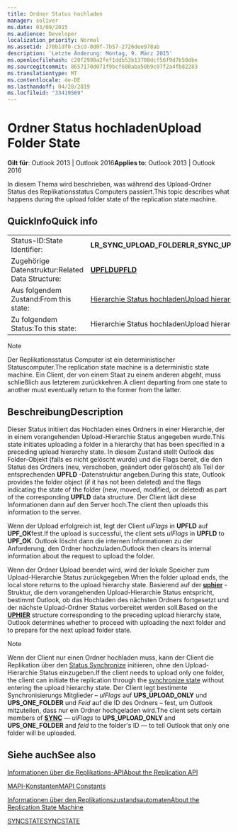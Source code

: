 ```yaml
---
title: Ordner Status hochladen
manager: soliver
ms.date: 03/09/2015
ms.audience: Developer
localization_priority: Normal
ms.assetid: 270b1df0-c5cd-0d0f-7b57-2726dee978ab
description: 'Letzte Änderung: Montag, 9. März 2015'
ms.openlocfilehash: c20f2998a2fef1ddb53b13708dcf56f9d7b50dbe
ms.sourcegitcommit: 8657170d071f9bcf680aba50b9c07f2a4fb82283
ms.translationtype: MT
ms.contentlocale: de-DE
ms.lasthandoff: 04/28/2019
ms.locfileid: "33419569"
---
```

# <a name="upload-folder-state"></a><span data-ttu-id="05a02-103">Ordner Status hochladen</span><span class="sxs-lookup"><span data-stu-id="05a02-103">Upload Folder State</span></span>

  
  
<span data-ttu-id="05a02-104">**Gilt für**: Outlook 2013 | Outlook 2016</span><span class="sxs-lookup"><span data-stu-id="05a02-104">**Applies to**: Outlook 2013 | Outlook 2016</span></span> 
  
 <span data-ttu-id="05a02-105">In diesem Thema wird beschrieben, was während des Upload-Ordner Status des Replikationsstatus Computers passiert.</span><span class="sxs-lookup"><span data-stu-id="05a02-105">This topic describes what happens during the upload folder state of the replication state machine.</span></span> 
  
## <a name="quick-info"></a><span data-ttu-id="05a02-106">QuickInfo</span><span class="sxs-lookup"><span data-stu-id="05a02-106">Quick info</span></span>

|||
|:-----|:-----|
|<span data-ttu-id="05a02-107">Status-ID:</span><span class="sxs-lookup"><span data-stu-id="05a02-107">State Identifier:</span></span>  <br/> |<span data-ttu-id="05a02-108">**LR_SYNC_UPLOAD_FOLDER**</span><span class="sxs-lookup"><span data-stu-id="05a02-108">**LR_SYNC_UPLOAD_FOLDER**</span></span> <br/> |
|<span data-ttu-id="05a02-109">Zugehörige Datenstruktur:</span><span class="sxs-lookup"><span data-stu-id="05a02-109">Related Data Structure:</span></span>  <br/> |<span data-ttu-id="05a02-110">**[UPFLD](upfld.md)**</span><span class="sxs-lookup"><span data-stu-id="05a02-110">**[UPFLD](upfld.md)**</span></span> <br/> |
|<span data-ttu-id="05a02-111">Aus folgendem Zustand:</span><span class="sxs-lookup"><span data-stu-id="05a02-111">From this state:</span></span>  <br/> |[<span data-ttu-id="05a02-112">Hierarchie Status hochladen</span><span class="sxs-lookup"><span data-stu-id="05a02-112">Upload hierarchy state</span></span>](upload-hierarchy-state.md) <br/> |
|<span data-ttu-id="05a02-113">Zu folgendem Status:</span><span class="sxs-lookup"><span data-stu-id="05a02-113">To this state:</span></span>  <br/> |<span data-ttu-id="05a02-114">Hierarchie Status hochladen</span><span class="sxs-lookup"><span data-stu-id="05a02-114">Upload hierarchy state</span></span>  <br/> |
   
> [!NOTE]
> <span data-ttu-id="05a02-115">Der Replikationsstatus Computer ist ein deterministischer Statuscomputer.</span><span class="sxs-lookup"><span data-stu-id="05a02-115">The replication state machine is a deterministic state machine.</span></span> <span data-ttu-id="05a02-116">Ein Client, der von einem Staat zu einem anderen abgeht, muss schließlich aus letzterem zurückkehren.</span><span class="sxs-lookup"><span data-stu-id="05a02-116">A client departing from one state to another must eventually return to the former from the latter.</span></span> 
  
## <a name="description"></a><span data-ttu-id="05a02-117">Beschreibung</span><span class="sxs-lookup"><span data-stu-id="05a02-117">Description</span></span>

<span data-ttu-id="05a02-118">Dieser Status initiiert das Hochladen eines Ordners in einer Hierarchie, der in einem vorangehenden Upload-Hierarchie Status angegeben wurde.</span><span class="sxs-lookup"><span data-stu-id="05a02-118">This state initiates uploading a folder in a hierarchy that has been specified in a preceding upload hierarchy state.</span></span> <span data-ttu-id="05a02-119">In diesem Zustand stellt Outlook das Folder-Objekt (falls es nicht gelöscht wurde) und die Flags bereit, die den Status des Ordners (neu, verschoben, geändert oder gelöscht) als Teil der entsprechenden **UPFLD** -Datenstruktur angeben.</span><span class="sxs-lookup"><span data-stu-id="05a02-119">During this state, Outlook provides the folder object (if it has not been deleted) and the flags indicating the state of the folder (new, moved, modified, or deleted) as part of the corresponding **UPFLD** data structure.</span></span> <span data-ttu-id="05a02-120">Der Client lädt diese Informationen dann auf den Server hoch.</span><span class="sxs-lookup"><span data-stu-id="05a02-120">The client then uploads this information to the server.</span></span> 
  
<span data-ttu-id="05a02-121">Wenn der Upload erfolgreich ist, legt der Client *ulFlags* in **UPFLD** auf **UPF_OK**fest.</span><span class="sxs-lookup"><span data-stu-id="05a02-121">If the upload is successful, the client sets  *ulFlags*  in **UPFLD** to **UPF_OK**.</span></span> <span data-ttu-id="05a02-122">Outlook löscht dann die internen Informationen zu der Anforderung, den Ordner hochzuladen.</span><span class="sxs-lookup"><span data-stu-id="05a02-122">Outlook then clears its internal information about the request to upload the folder.</span></span> 
  
<span data-ttu-id="05a02-123">Wenn der Ordner Upload beendet wird, wird der lokale Speicher zum Upload-Hierarchie Status zurückgegeben.</span><span class="sxs-lookup"><span data-stu-id="05a02-123">When the folder upload ends, the local store returns to the upload hierarchy state.</span></span> <span data-ttu-id="05a02-124">Basierend auf der **[uphier](uphier.md)** -Struktur, die dem vorangehenden Upload-Hierarchie Status entspricht, bestimmt Outlook, ob das Hochladen des nächsten Ordners fortgesetzt und der nächste Upload-Ordner Status vorbereitet werden soll.</span><span class="sxs-lookup"><span data-stu-id="05a02-124">Based on the **[UPHIER](uphier.md)** structure corresponding to the preceding upload hierarchy state, Outlook determines whether to proceed with uploading the next folder and to prepare for the next upload folder state.</span></span> 
  
> [!NOTE]
> <span data-ttu-id="05a02-125">Wenn der Client nur einen Ordner hochladen muss, kann der Client die Replikation über den [Status Synchronize](synchronize-state.md) initiieren, ohne den Upload-Hierarchie Status einzugeben.</span><span class="sxs-lookup"><span data-stu-id="05a02-125">If the client needs to upload only one folder, the client can initiate the replication through the [synchronize state](synchronize-state.md) without entering the upload hierarchy state.</span></span> <span data-ttu-id="05a02-126">Der Client legt bestimmte Synchronisierungs **[](sync.md)** Mitglieder – *ulFlags* auf **UPS_UPLOAD_ONLY** und **UPS_ONE_FOLDER** und *Feid* auf die ID des Ordners – fest, um Outlook mitzuteilen, dass nur ein Ordner hochgeladen wird.</span><span class="sxs-lookup"><span data-stu-id="05a02-126">The client sets certain members of **[SYNC](sync.md)** —  *ulFlags*  to **UPS_UPLOAD_ONLY** and **UPS_ONE_FOLDER** and  *feid*  to the folder's ID — to tell Outlook that only one folder will be uploaded.</span></span> 
  
## <a name="see-also"></a><span data-ttu-id="05a02-127">Siehe auch</span><span class="sxs-lookup"><span data-stu-id="05a02-127">See also</span></span>



[<span data-ttu-id="05a02-128">Informationen über die Replikations-API</span><span class="sxs-lookup"><span data-stu-id="05a02-128">About the Replication API</span></span>](about-the-replication-api.md)
  
[<span data-ttu-id="05a02-129">MAPI-Konstanten</span><span class="sxs-lookup"><span data-stu-id="05a02-129">MAPI Constants</span></span>](mapi-constants.md)
  
[<span data-ttu-id="05a02-130">Informationen über den Replikationszustandsautomaten</span><span class="sxs-lookup"><span data-stu-id="05a02-130">About the Replication State Machine</span></span>](about-the-replication-state-machine.md)
  
[<span data-ttu-id="05a02-131">SYNCSTATE</span><span class="sxs-lookup"><span data-stu-id="05a02-131">SYNCSTATE</span></span>](syncstate.md)

